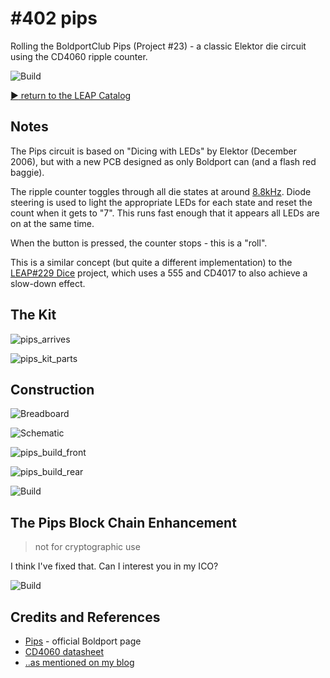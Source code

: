 # #402 pips

Rolling the BoldportClub Pips (Project #23) - a classic Elektor die circuit using the CD4060 ripple counter.

![Build](./assets/pips_build.jpg?raw=true)

[:arrow_forward: return to the LEAP Catalog](https://leap.tardate.com)

## Notes

The Pips circuit is based on "Dicing with LEDs" by Elektor (December 2006),
but with a new PCB designed as only Boldport can (and a flash red baggie).

The ripple counter toggles through all die states at around [8.8kHz](https://www.wolframalpha.com/input/?i=1+%2F+(2.2+*+(470k%CE%A9*470k%CE%A9)%2F(470k%CE%A9%2B470k%CE%A9)+*+220pF)). Diode steering is used to light the appropriate LEDs for each state and reset the count when it gets to "7".
This runs fast enough that it appears all LEDs are on at the same time.

When the button is pressed, the counter stops - this is a "roll".

This is a similar concept (but quite a different implementation) to the
[LEAP#229 Dice](../../Electronics101/555Timer/Dice) project, which uses a 555 and CD4017 to also achieve a slow-down effect.

## The Kit

![pips_arrives](./assets/pips_arrives.jpg?raw=true)

![pips_kit_parts](./assets/pips_kit_parts.jpg?raw=true)

## Construction

![Breadboard](./assets/pips_bb.jpg?raw=true)

![Schematic](./assets/pips_schematic.jpg?raw=true)

![pips_build_front](./assets/pips_build_front.jpg?raw=true)

![pips_build_rear](./assets/pips_build_rear.jpg?raw=true)

![Build](./assets/pips_build.jpg?raw=true)

## The Pips Block Chain Enhancement

> not for cryptographic use

I think I've fixed that. Can I interest you in my ICO?

![Build](./assets/pips_ico.jpg?raw=true)

## Credits and References
* [Pips](https://www.boldport.com/products/pips) - official Boldport page
* [CD4060 datasheet](https://www.futurlec.com/4000Series/CD4060.shtml)
* [..as mentioned on my blog](https://blog.tardate.com/2018/07/leap402-rolling-with-the-boldportclub-pips.html)
